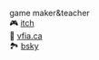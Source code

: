 game maker&teacher<br>
:video_game: [itch](vfiaca.itch.io)<br>
:art: [vfia.ca](vfia.ca)<br>
🏞️ [bsky](https://bsky.app/profile/vfiaca.bsky.social)

